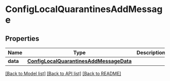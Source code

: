 # ConfigLocalQuarantinesAddMessage

## Properties
Name | Type | Description | Notes
------------ | ------------- | ------------- | -------------
**data** | [**ConfigLocalQuarantinesAddMessageData**](ConfigLocalQuarantinesAddMessageData.md) |  | [optional] 

[[Back to Model list]](../README.md#documentation-for-models) [[Back to API list]](../README.md#documentation-for-api-endpoints) [[Back to README]](../README.md)

